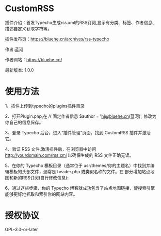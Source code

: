 # CustomRSS

插件介绍：首发Typecho生成rss.xml的RSS订阅,显示有分类、标签、作者信息、描述自定义获取字符等。

插件发布页：https://bluehe.cn/archives/rss-typecho

作者:蓝河

作者网站：https://bluehe.cn/ 

最新版本: 1.0.0

# 使用方法

1、插件上传到typecho的plugins插件目录

2、打开Plugin.php,在 // 固定作者信息 $author = 'hi@bluehe.cn(蓝河)', 修改为你自己的信息保存。

3、登录 Typecho 后台，进入“插件管理”页面，找到 CustomRSS 插件并激活它。

4、验证 RSS 文件,激活插件后，在浏览器中访问 http://yourdomain.com/rss.xml 以确保生成的 RSS 文件正确无误。

5、在你的 Typecho 模板目录（通常位于 usr/themes/你的主题名）中找到并编辑模板的头部文件，通常是 header.php 或类似名称的文件。在 <head> 部分增加站点地图和新的RSS订阅(自行修改信息):

<link rel="alternate" type="application/rss+xml" title="云心怀鹤 RSS Feed" href="https://bluehe.cn/rss.xml">

<link rel="sitemap" type="application/xml" title="站点地图" href="<?php $this->options->siteUrl(); ?>sitemap.xml" />


6、通过这些步骤，你的 Typecho 博客就成功包含了站点地图链接，使搜索引擎能够更好地抓取和索引你的网站内容。

# 授权协议

GPL-3.0-or-later
